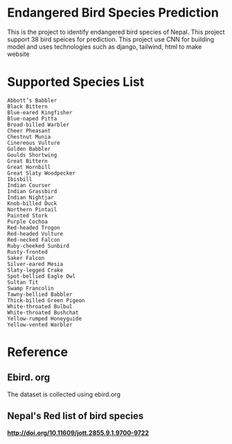 # Endangered Bird Species Prediction
This is the project to identify endangered bird species of Nepal. This project support 38 bird speices for prediction. This project use CNN for building model and uses technologies such as django, tailwind, html to make website

# Supported Species List 
```
Abbott’s Babbler
Black Bittern
Blue-eared Kingfisher
Blue-naped Pitta
Broad-billed Warbler
Cheer Pheasant
Chestnut Munia
Cinereous Vulture
Golden Babbler
Goulds Shortwing
Great Bittern
Great Hornbill
Great Slaty Woodpecker
Ibisbill
Indian Courser
Indian Grassbird
Indian Nightjar
Knob-billed Duck
Northern Pintail
Painted Stork
Purple Cochoa
Red-headed Trogon
Red-headed Vulture
Red-necked Falcon
Ruby-cheeked Sunbird
Rusty-fronted
Saker Falcon
Silver-eared Mesia
Slaty-legged Crake
Spot-bellied Eagle Owl
Sultan Tit
Swamp Francolin
Tawny-bellied Babbler
Thick-billed Green Pigeon
White-throated Bulbul
White-throated Bushchat
Yellow-rumped Honeyguide
Yellow-vented Warbler
```
# Reference
## Ebird. org
The dataset is collected using ebird.org

## Nepal's Red list of bird species 

**http://doi.org/10.11609/jott.2855.9.1.9700-9722**



